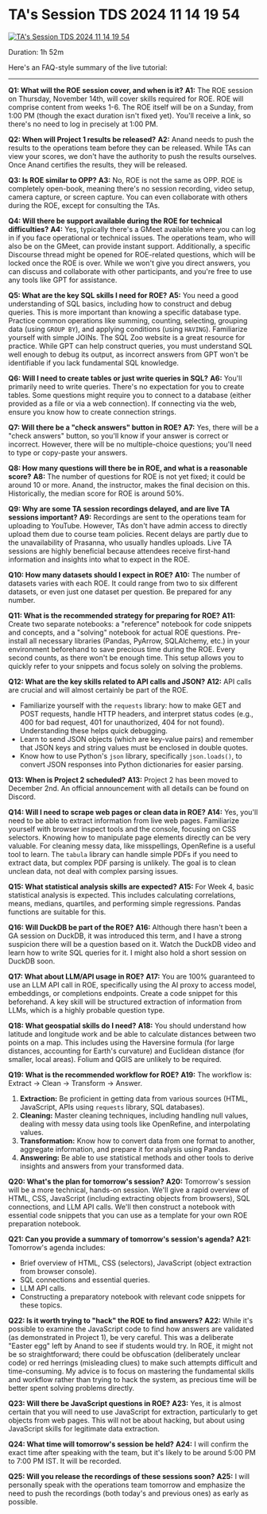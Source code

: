 # TA's Session TDS 2024 11 14 19 54

[![TA's Session   TDS   2024 11 14 19 54](https://i.ytimg.com/vi_webp/FU3cuppNuy8/sddefault.webp)](https://youtu.be/FU3cuppNuy8)

Duration: 1h 52m

Here's an FAQ-style summary of the live tutorial:

---

**Q1: What will the ROE session cover, and when is it?**
**A1:** The ROE session on Thursday, November 14th, will cover skills required for ROE. ROE will comprise content from weeks 1-6. The ROE itself will be on a Sunday, from 1:00 PM (though the exact duration isn't fixed yet). You'll receive a link, so there's no need to log in precisely at 1:00 PM.

**Q2: When will Project 1 results be released?**
**A2:** Anand needs to push the results to the operations team before they can be released. While TAs can view your scores, we don't have the authority to push the results ourselves. Once Anand certifies the results, they will be released.

**Q3: Is ROE similar to OPP?**
**A3:** No, ROE is not the same as OPP. ROE is completely open-book, meaning there's no session recording, video setup, camera capture, or screen capture. You can even collaborate with others during the ROE, except for consulting the TAs.

**Q4: Will there be support available during the ROE for technical difficulties?**
**A4:** Yes, typically there's a GMeet available where you can log in if you face operational or technical issues. The operations team, who will also be on the GMeet, can provide instant support. Additionally, a specific Discourse thread might be opened for ROE-related questions, which will be locked once the ROE is over. While we won't give you direct answers, you can discuss and collaborate with other participants, and you're free to use any tools like GPT for assistance.

**Q5: What are the key SQL skills I need for ROE?**
**A5:** You need a good understanding of SQL basics, including how to construct and debug queries. This is more important than knowing a specific database type. Practice common operations like summing, counting, selecting, grouping data (using `GROUP BY`), and applying conditions (using `HAVING`). Familiarize yourself with simple JOINs. The SQL Zoo website is a great resource for practice. While GPT can help construct queries, you must understand SQL well enough to debug its output, as incorrect answers from GPT won't be identifiable if you lack fundamental SQL knowledge.

**Q6: Will I need to create tables or just write queries in SQL?**
**A6:** You'll primarily need to write queries. There's no expectation for you to create tables. Some questions might require you to connect to a database (either provided as a file or via a web connection). If connecting via the web, ensure you know how to create connection strings.

**Q7: Will there be a "check answers" button in ROE?**
**A7:** Yes, there will be a "check answers" button, so you'll know if your answer is correct or incorrect. However, there will be no multiple-choice questions; you'll need to type or copy-paste your answers.

**Q8: How many questions will there be in ROE, and what is a reasonable score?**
**A8:** The number of questions for ROE is not yet fixed; it could be around 10 or more. Anand, the instructor, makes the final decision on this. Historically, the median score for ROE is around 50%.

**Q9: Why are some TA session recordings delayed, and are live TA sessions important?**
**A9:** Recordings are sent to the operations team for uploading to YouTube. However, TAs don't have admin access to directly upload them due to course team policies. Recent delays are partly due to the unavailability of Prasanna, who usually handles uploads. Live TA sessions are highly beneficial because attendees receive first-hand information and insights into what to expect in the ROE.

**Q10: How many datasets should I expect in ROE?**
**A10:** The number of datasets varies with each ROE. It could range from two to six different datasets, or even just one dataset per question. Be prepared for any number.

**Q11: What is the recommended strategy for preparing for ROE?**
**A11:** Create two separate notebooks: a "reference" notebook for code snippets and concepts, and a "solving" notebook for actual ROE questions. Pre-install all necessary libraries (Pandas, PyArrow, SQLAlchemy, etc.) in your environment beforehand to save precious time during the ROE. Every second counts, as there won't be enough time. This setup allows you to quickly refer to your snippets and focus solely on solving the problems.

**Q12: What are the key skills related to API calls and JSON?**
**A12:** API calls are crucial and will almost certainly be part of the ROE.

- Familiarize yourself with the `requests` library: how to make GET and POST requests, handle HTTP headers, and interpret status codes (e.g., 400 for bad request, 401 for unauthorized, 404 for not found). Understanding these helps quick debugging.
- Learn to send JSON objects (which are key-value pairs) and remember that JSON keys and string values must be enclosed in double quotes.
- Know how to use Python's `json` library, specifically `json.loads()`, to convert JSON responses into Python dictionaries for easier parsing.

**Q13: When is Project 2 scheduled?**
**A13:** Project 2 has been moved to December 2nd. An official announcement with all details can be found on Discord.

**Q14: Will I need to scrape web pages or clean data in ROE?**
**A14:** Yes, you'll need to be able to extract information from live web pages. Familiarize yourself with browser inspect tools and the console, focusing on CSS selectors. Knowing how to manipulate page elements directly can be very valuable. For cleaning messy data, like misspellings, OpenRefine is a useful tool to learn. The `tabula` library can handle simple PDFs if you need to extract data, but complex PDF parsing is unlikely. The goal is to clean unclean data, not deal with complex parsing issues.

**Q15: What statistical analysis skills are expected?**
**A15:** For Week 4, basic statistical analysis is expected. This includes calculating correlations, means, medians, quartiles, and performing simple regressions. Pandas functions are suitable for this.

**Q16: Will DuckDB be part of the ROE?**
**A16:** Although there hasn't been a GA session on DuckDB, it was introduced this term, and I have a strong suspicion there will be a question based on it. Watch the DuckDB video and learn how to write SQL queries for it. I might also hold a short session on DuckDB soon.

**Q17: What about LLM/API usage in ROE?**
**A17:** You are 100% guaranteed to use an LLM API call in ROE, specifically using the AI proxy to access model, embeddings, or completions endpoints. Create a code snippet for this beforehand. A key skill will be structured extraction of information from LLMs, which is a highly probable question type.

**Q18: What geospatial skills do I need?**
**A18:** You should understand how latitude and longitude work and be able to calculate distances between two points on a map. This includes using the Haversine formula (for large distances, accounting for Earth's curvature) and Euclidean distance (for smaller, local areas). Folium and QGIS are unlikely to be required.

**Q19: What is the recommended workflow for ROE?**
**A19:** The workflow is: Extract -> Clean -> Transform -> Answer.

1.  **Extraction:** Be proficient in getting data from various sources (HTML, JavaScript, APIs using `requests` library, SQL databases).
2.  **Cleaning:** Master cleaning techniques, including handling null values, dealing with messy data using tools like OpenRefine, and interpolating values.
3.  **Transformation:** Know how to convert data from one format to another, aggregate information, and prepare it for analysis using Pandas.
4.  **Answering:** Be able to use statistical methods and other tools to derive insights and answers from your transformed data.

**Q20: What's the plan for tomorrow's session?**
**A20:** Tomorrow's session will be a more technical, hands-on session. We'll give a rapid overview of HTML, CSS, JavaScript (including extracting objects from browsers), SQL connections, and LLM API calls. We'll then construct a notebook with essential code snippets that you can use as a template for your own ROE preparation notebook.

**Q21: Can you provide a summary of tomorrow's session's agenda?**
**A21:** Tomorrow's agenda includes:

- Brief overview of HTML, CSS (selectors), JavaScript (object extraction from browser console).
- SQL connections and essential queries.
- LLM API calls.
- Constructing a preparatory notebook with relevant code snippets for these topics.

**Q22: Is it worth trying to "hack" the ROE to find answers?**
**A22:** While it's possible to examine the JavaScript code to find how answers are validated (as demonstrated in Project 1), be very careful. This was a deliberate "Easter egg" left by Anand to see if students would try. In ROE, it might not be so straightforward; there could be obfuscation (deliberately unclear code) or red herrings (misleading clues) to make such attempts difficult and time-consuming. My advice is to focus on mastering the fundamental skills and workflow rather than trying to hack the system, as precious time will be better spent solving problems directly.

**Q23: Will there be JavaScript questions in ROE?**
**A23:** Yes, it is almost certain that you will need to use JavaScript for extraction, particularly to get objects from web pages. This will not be about hacking, but about using JavaScript skills for legitimate data extraction.

**Q24: What time will tomorrow's session be held?**
**A24:** I will confirm the exact time after speaking with the team, but it's likely to be around 5:00 PM to 7:00 PM IST. It will be recorded.

**Q25: Will you release the recordings of these sessions soon?**
**A25:** I will personally speak with the operations team tomorrow and emphasize the need to push the recordings (both today's and previous ones) as early as possible.
